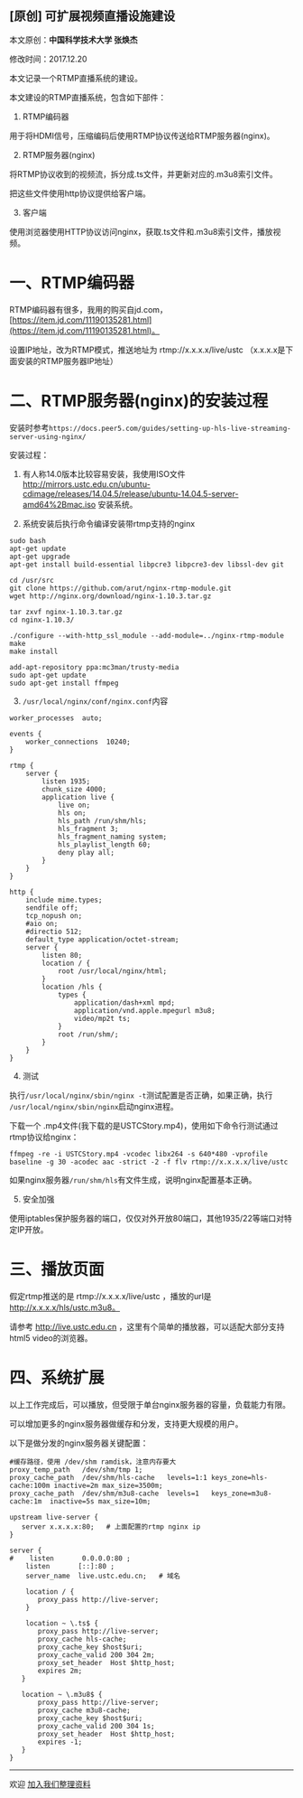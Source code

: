 ## [原创] 可扩展视频直播设施建设

本文原创：**中国科学技术大学 张焕杰**

修改时间：2017.12.20

本文记录一个RTMP直播系统的建设。

本文建设的RTMP直播系统，包含如下部件：

1. RTMP编码器

用于将HDMI信号，压缩编码后使用RTMP协议传送给RTMP服务器(nginx)。

2. RTMP服务器(nginx)

将RTMP协议收到的视频流，拆分成.ts文件，并更新对应的.m3u8索引文件。

把这些文件使用http协议提供给客户端。

3. 客户端

使用浏览器使用HTTP协议访问nginx，获取.ts文件和.m3u8索引文件，播放视频。

 
# 一、RTMP编码器

RTMP编码器有很多，我用的购买自jd.com，[https://item.jd.com/11190135281.html](https://item.jd.com/11190135281.html)。

设置IP地址，改为RTMP模式，推送地址为  rtmp://x.x.x.x/live/ustc   （x.x.x.x是下面安装的RTMP服务器IP地址）

# 二、RTMP服务器(nginx)的安装过程

安装时参考`https://docs.peer5.com/guides/setting-up-hls-live-streaming-server-using-nginx/`

安装过程：

1. 有人称14.0版本比较容易安装，我使用ISO文件 http://mirrors.ustc.edu.cn/ubuntu-cdimage/releases/14.04.5/release/ubuntu-14.04.5-server-amd64%2Bmac.iso 安装系统。

2. 系统安装后执行命令编译安装带rtmp支持的nginx

```
sudo bash
apt-get update
apt-get upgrade
apt-get install build-essential libpcre3 libpcre3-dev libssl-dev git

cd /usr/src
git clone https://github.com/arut/nginx-rtmp-module.git
wget http://nginx.org/download/nginx-1.10.3.tar.gz

tar zxvf nginx-1.10.3.tar.gz
cd nginx-1.10.3/

./configure --with-http_ssl_module --add-module=../nginx-rtmp-module
make
make install

add-apt-repository ppa:mc3man/trusty-media
sudo apt-get update
sudo apt-get install ffmpeg
```

3. `/usr/local/nginx/conf/nginx.conf`内容

```
worker_processes  auto;

events {
    worker_connections  10240;
}

rtmp {
    server {
        listen 1935;
        chunk_size 4000;
        application live {
            live on;
            hls on;
            hls_path /run/shm/hls;
            hls_fragment 3;
            hls_fragment_naming system;
            hls_playlist_length 60;
            deny play all;
        }
    }
}

http {
    include mime.types;
    sendfile off;
    tcp_nopush on;
    #aio on;
    #directio 512;
    default_type application/octet-stream;
    server {
        listen 80;
        location / {
            root /usr/local/nginx/html;
        }
        location /hls {
            types {
                application/dash+xml mpd;
                application/vnd.apple.mpegurl m3u8;
                video/mp2t ts;
            }
            root /run/shm/;
        }
    }
}
```

4. 测试

执行`/usr/local/nginx/sbin/nginx -t`测试配置是否正确，如果正确，执行
`/usr/local/nginx/sbin/nginx`启动nginx进程。

下载一个 .mp4文件(我下载的是USTCStory.mp4)，使用如下命令行测试通过rtmp协议给nginx：
```
ffmpeg -re -i USTCStory.mp4 -vcodec libx264 -s 640*480 -vprofile baseline -g 30 -acodec aac -strict -2 -f flv rtmp://x.x.x.x/live/ustc
```
如果nginx服务器`/run/shm/hls`有文件生成，说明nginx配置基本正确。

5. 安全加强

使用iptables保护服务器的端口，仅仅对外开放80端口，其他1935/22等端口对特定IP开放。

# 三、播放页面

假定rtmp推送的是 rtmp://x.x.x.x/live/ustc ，播放的url是 http://x.x.x.x/hls/ustc.m3u8。

请参考 http://live.ustc.edu.cn ，这里有个简单的播放器，可以适配大部分支持html5 video的浏览器。

# 四、系统扩展

以上工作完成后，可以播放，但受限于单台nginx服务器的容量，负载能力有限。

可以增加更多的nginx服务器做缓存和分发，支持更大规模的用户。

以下是做分发的nginx服务器关键配置：

```
#缓存路径，使用 /dev/shm ramdisk，注意内存要大
proxy_temp_path   /dev/shm/tmp 1;
proxy_cache_path  /dev/shm/hls-cache   levels=1:1 keys_zone=hls-cache:100m inactive=2m max_size=3500m;
proxy_cache_path  /dev/shm/m3u8-cache  levels=1   keys_zone=m3u8-cache:1m  inactive=5s max_size=10m;

upstream live-server {
   server x.x.x.x:80;   # 上面配置的rtmp nginx ip
}

server {
#    listen       0.0.0.0:80 ;
    listen       [::]:80 ;
    server_name  live.ustc.edu.cn;   # 域名

    location / {
       proxy_pass http://live-server;
    }

    location ~ \.ts$ {
       proxy_pass http://live-server;
       proxy_cache hls-cache;
       proxy_cache_key $host$uri;
       proxy_cache_valid 200 304 2m;
       proxy_set_header  Host $http_host;
       expires 2m;
   }

   location ~ \.m3u8$ {
       proxy_pass http://live-server;
       proxy_cache m3u8-cache;
       proxy_cache_key $host$uri;
       proxy_cache_valid 200 304 1s;
       proxy_set_header  Host $http_host;
       expires -1;
   }
}
```

***
欢迎 [加入我们整理资料](https://github.com/bg6cq/ITTS)
